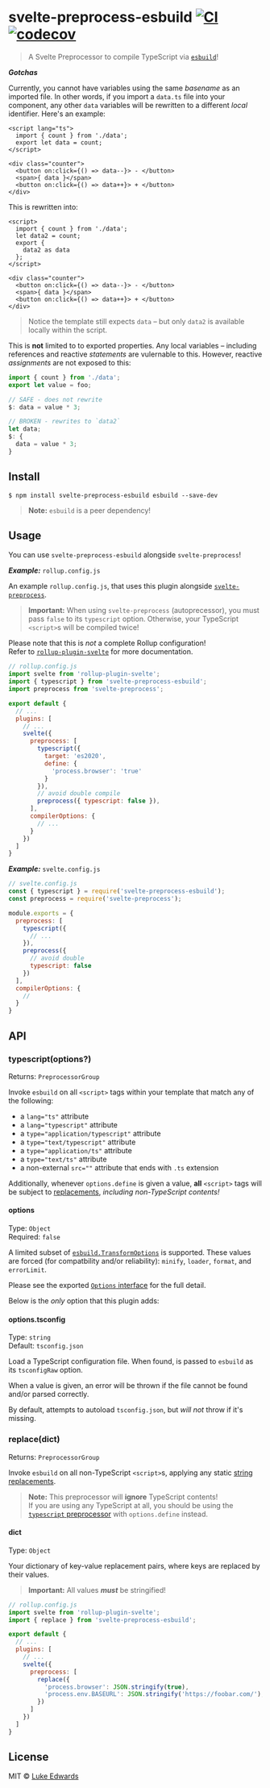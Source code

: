 # svelte-preprocess-esbuild [![CI](https://github.com/lukeed/svelte-preprocess-esbuild/workflows/CI/badge.svg)](https://github.com/lukeed/svelte-preprocess-esbuild/actions) [![codecov](https://badgen.net/codecov/c/github/lukeed/svelte-preprocess-esbuild)](https://codecov.io/gh/lukeed/svelte-preprocess-esbuild)

> A Svelte Preprocessor to compile TypeScript via [`esbuild`](https://github.com/evanw/esbuild)!

***Gotchas***

Currently, you cannot have variables using the same _basename_ as an imported file. In other words, if you import a `data.ts` file into your component, any other `data` variables will be rewritten to a different _local_ identifier. Here's an example:

```svelte
<script lang="ts">
  import { count } from './data';
  export let data = count;
</script>

<div class="counter">
  <button on:click={() => data--}> - </button>
  <span>{ data }</span>
  <button on:click={() => data++}> + </button>
</div>
```

This is rewritten into:

```svelte
<script>
  import { count } from './data';
  let data2 = count;
  export {
    data2 as data
  };
</script>

<div class="counter">
  <button on:click={() => data--}> - </button>
  <span>{ data }</span>
  <button on:click={() => data++}> + </button>
</div>
```

> Notice the template still expects `data` – but only `data2` is available locally within the script.

This is **not** limited to to exported properties. Any local variables – including references and reactive _statements_ are vulernable to this. However, reactive _assignments_ are not exposed to this:

```js
import { count } from './data';
export let value = foo;

// SAFE - does not rewrite
$: data = value * 3;

// BROKEN - rewrites to `data2`
let data;
$: {
  data = value * 3;
}
```


## Install

```
$ npm install svelte-preprocess-esbuild esbuild --save-dev
```

> **Note:** `esbuild` is a peer dependency!


## Usage

You can use `svelte-preprocess-esbuild` alongside `svelte-preprocess`!

***Example:*** `rollup.config.js`

An example `rollup.config.js`, that uses this plugin alongside [`svelte-preprocess`](https://github.com/sveltejs/svelte-preprocess).

> **Important:** When using `svelte-preprocess` (autoprecessor), you must pass `false` to its `typescript` option. Otherwise, your TypeScript `<script>`s will be compiled twice!

Please note that this is _not_ a complete Rollup configuration! <br>Refer to [`rollup-plugin-svelte`](https://github.com/sveltejs/rollup-plugin-svelte) for more documentation.

```js
// rollup.config.js
import svelte from 'rollup-plugin-svelte';
import { typescript } from 'svelte-preprocess-esbuild';
import preprocess from 'svelte-preprocess';

export default {
  // ...
  plugins: [
    // ...
    svelte({
      preprocess: [
        typescript({
          target: 'es2020',
          define: {
            'process.browser': 'true'
          }
        }),
        // avoid double compile
        preprocess({ typescript: false }),
      ],
      compilerOptions: {
        // ...
      }
    })
  ]
}
```

***Example:*** `svelte.config.js`

```js
// svelte.config.js
const { typescript } = require('svelte-preprocess-esbuild');
const preprocess = require('svelte-preprocess');

module.exports = {
  preprocess: [
    typescript({
      // ...
    }),
    preprocess({
      // avoid double
      typescript: false
    })
  ],
  compilerOptions: {
    //
  }
}
```

## API

### typescript(options?)
Returns: `PreprocessorGroup`

Invoke `esbuild` on all `<script>` tags within your template that match any of the following:

* a `lang="ts"` attribute
* a `lang="typescript"` attribute
* a `type="application/typescript"` attribute
* a `type="text/typescript"` attribute
* a `type="application/ts"` attribute
* a `type="text/ts"` attribute
* a non-external `src=""` attribute that ends with `.ts` extension

Additionally, whenever `options.define` is given a value, **all** `<script>` tags will be subject to [replacements](https://esbuild.github.io/api/#define), _including non-TypeScript contents!_

#### options
Type: `Object`<br>
Required: `false`

A limited subset of [`esbuild.TransformOptions`](https://github.com/evanw/esbuild/blob/master/lib/types.ts#L126) is supported. These values are forced (for compatbility and/or reliability): `minify`, `loader`, `format`, and `errorLimit`.

Please see the exported [`Options` interface](https://github.com/lukeed/svelte-preprocess-esbuild/blob/master/src/index.ts#L17) for the full detail.

Below is the _only_ option that this plugin adds:

#### options.tsconfig
Type: `string`<br>
Default: `tsconfig.json`

Load a TypeScript configuration file. When found, is passed to `esbuild` as its `tsconfigRaw` option.

When a value is given, an error will be thrown if the file cannot be found and/or parsed correctly.

By default, attempts to autoload `tsconfig.json`, but _will not_ throw if it's missing.


### replace(dict)
Returns: `PreprocessorGroup`

Invoke `esbuild` on all non-TypeScript `<script>`s, applying any static [string replacements](https://esbuild.github.io/api/#define).

> **Note:** This preprocessor will **ignore** TypeScript contents! <br>If you are using any TypeScript at all, you should be using the [`typescript` preprocessor](#typescriptoptions) with `options.define` instead.

#### dict
Type: `Object`

Your dictionary of key-value replacement pairs, where keys are replaced by their values.

> **Important:** All values ***must*** be stringified!

```js
// rollup.config.js
import svelte from 'rollup-plugin-svelte';
import { replace } from 'svelte-preprocess-esbuild';

export default {
  // ...
  plugins: [
    // ...
    svelte({
      preprocess: [
        replace({
          'process.browser': JSON.stringify(true),
          'process.env.BASEURL': JSON.stringify('https://foobar.com/'),
        })
      ]
    })
  ]
}
```

## License

MIT © [Luke Edwards](https://lukeed.com)
